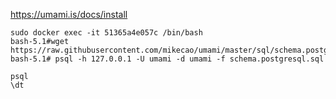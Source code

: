 https://umami.is/docs/install

```
sudo docker exec -it 51365a4e057c /bin/bash
bash-5.1#wget https://raw.githubusercontent.com/mikecao/umami/master/sql/schema.postgresql.sql
bash-5.1# psql -h 127.0.0.1 -U umami -d umami -f schema.postgresql.sql 

psql
\dt
```
